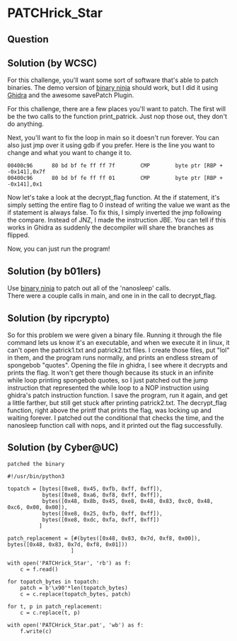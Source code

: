 # PATCHrick_Star

## Question

>

## Solution (by WCSC)

For this challenge, you'll want some sort of software that's able to patch binaries. The demo version of [binary ninja](https://binary.ninja/) should work, but I did it using [Ghidra](https://ghidra-sre.org/) and the awesome savePatch Plugin.

For this challenge, there are a few places you'll want to patch. The first will be the two calls to the function print_patrick. Just nop those out, they don't do anything.

Next, you'll want to fix the loop in main so it doesn't run forever. You can also just jmp over it using gdb if you prefer. Here is the line you want to change and what you want to change it to.

    00400c96      80 bd bf fe ff ff 7f        CMP        byte ptr [RBP + -0x141],0x7f
    00400c96      80 bd bf fe ff ff 01        CMP        byte ptr [RBP + -0x141],0x1

Now let's take a look at the decrypt_flag function. At the if statement, it's simply setting the entire flag to 0 instead of writing the value we want as the if statement is always false. To fix this, I simply inverted the jmp following the compare. Instead of JNZ, I made the instruction JBE. You can tell if this works in Ghidra as suddenly the decompiler will share the branches as flipped.

Now, you can just run the program!

## Solution (by b01lers)

Use [binary ninja](https://binary.ninja/) to patch out all of the 'nanosleep' calls.  
There were a couple calls in main, and one in in the call to decrypt_flag.

## Solution (by ripcrypto)

So for this problem we were given a binary file. Running it through the file command lets us know it's an executable, and when we execute it in linux, it can't open the patrick1.txt and patrick2.txt files. I create those files, put "lol" in them, and the program runs normally, and prints an endless stream of spongebob "quotes". Opening the file in ghidra, I see where it decrypts and prints the flag. It won't get there though because its stuck in an infinite while loop printing spongebob quotes, so I just patched out the jump instruction that represented the while loop to a NOP instruction using ghidra's patch instruction function. I save the program, run it again, and get a little farther, but still get stuck after printing patrick2.txt. The decrypt_flag function, right above the printf that prints the flag, was locking up and waiting forever. I patched out the conditional that checks the time, and the nanosleep function call with nops, and it printed out the flag successfully.

## Solution (by Cyber@UC)

```
patched the binary

#!/usr/bin/python3

topatch = [bytes([0xe8, 0x45, 0xfb, 0xff, 0xff]),
           bytes([0xe8, 0xa6, 0xf8, 0xff, 0xff]),
           bytes([0x48, 0x8b, 0x45, 0xe8, 0x48, 0x83, 0xc0, 0x48, 0xc6, 0x00, 0x00]),
           bytes([0xe8, 0x25, 0xfb, 0xff, 0xff]),
           bytes([0xe8, 0xdc, 0xfa, 0xff, 0xff])
          ]

patch_replacement = [#(bytes([0x48, 0x83, 0x7d, 0xf8, 0x00]), bytes([0x48, 0x83, 0x7d, 0xf8, 0x01]))
                    ]

with open('PATCHrick_Star', 'rb') as f:
    c = f.read()

for topatch_bytes in topatch:
    patch = b'\x90'*len(topatch_bytes)
    c = c.replace(topatch_bytes, patch)

for t, p in patch_replacement:
    c = c.replace(t, p)

with open('PATCHrick_Star.pat', 'wb') as f:
    f.write(c)
```
